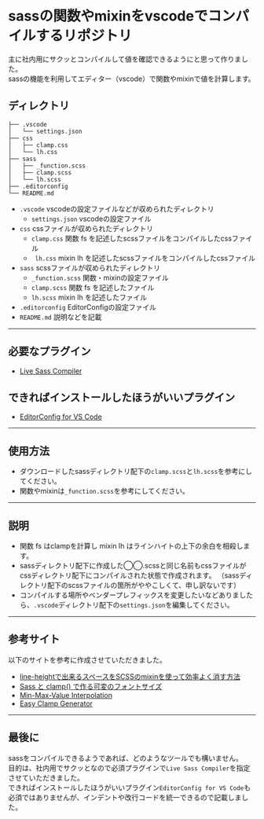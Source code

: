 # sassの関数やmixinをvscodeでコンパイルするリポジトリ
主に社内用にサクッとコンパイルして値を確認できるようにと思って作りました。  
sassの機能を利用してエディター（vscode）で関数やmixinで値を計算します。  

## ディレクトリ
```
├── .vscode
│   └── settings.json
├── css
│   ├── clamp.css
│   └── lh.css
├── sass
│   ├── _function.scss
│   ├── clamp.scss
│   └── lh.scss
├── .editorconfig
└── README.md
```
- `.vscode`          vscodeの設定ファイルなどが収められたディレクトリ
  - `settings.json`  vscodeの設定ファイル
- `css`              cssファイルが収められたディレクトリ
  - `clamp.css`      関数 fs を記述したscssファイルをコンパイルしたcssファイル
  - ` lh.css`        mixin lh を記述したscssファイルをコンパイルしたcssファイル
- `sass`             scssファイルが収められたディレクトリ
  - `_function.scss` 関数・mixinの設定ファイル
  - `clamp.scss`     関数 fs を記述したファイル
  - `lh.scss`        mixin lh を記述したファイル
- `.editorconfig`    EditorConfigの設定ファイル
- `README.md`        説明などを記載

-- -- -- -- -- -- -- -- -- -- -- -- -- -- -- -- -- -- --

## 必要なプラグイン
 - [Live Sass Compiler](https://marketplace.visualstudio.com/items?itemName=glenn2223.live-sass)

## できればインストールしたほうがいいプラグイン
 - [EditorConfig for VS Code](https://marketplace.visualstudio.com/items?itemName=EditorConfig.EditorConfig)

-- -- -- -- -- -- -- -- -- -- -- -- -- -- -- -- -- -- --

## 使用方法
- ダウンロードしたsassディレクトリ配下の`clamp.scss`と`lh.scss`を参考にしてください。
- 関数やmixinは`_function.scss`を参考にしてください。

-- -- -- -- -- -- -- -- -- -- -- -- -- -- -- -- -- -- --

## 説明
- 関数 fs はclampを計算し mixin lh はラインハイトの上下の余白を相殺します。
- sassディレクトリ配下に作成した◯◯.scssと同じ名前もcssファイルがcssディレクトリ配下にコンパイルされた状態で作成されます。
（sassディレクトリ配下のscssファイルの箇所がややこしくて、申し訳ないです）
- コンパイルする場所やベンダープレフィックスを変更したいなどありましたら、`.vscode`ディレクトリ配下の`settings.json`を編集してください。

-- -- -- -- -- -- -- -- -- -- -- -- -- -- -- -- -- -- --

## 参考サイト
以下のサイトを参考に作成させていただきました。  
- [line-heightで出来るスペースをSCSSのmixinを使って効率よく消す方法](https://moshashugyo.com/media/line-height-space)
- [Sass と clamp() で作る可変のフォントサイズ](https://firstlayout.net/fluidly-font-size-created-with-sass-and-clamp/)
- [Min-Max-Value Interpolation](https://min-max-calculator.9elements.com/)
- [Easy Clamp Generator](https://free.page-craft.jp/clamp/)

- -- -- -- -- -- -- -- -- -- -- -- -- -- -- -- -- -- -- --

## 最後に
sassをコンパイルできるようであれば、どのようなツールでも構いません。  
目的は、社内用でサクッとなので必須プラグインで`Live Sass Compiler`を指定させていただきました。  
できればインストールしたほうがいいプラグイン`EditorConfig for VS Code`も必須ではありませんが、インデントや改行コードを統一できるので記載しました。

